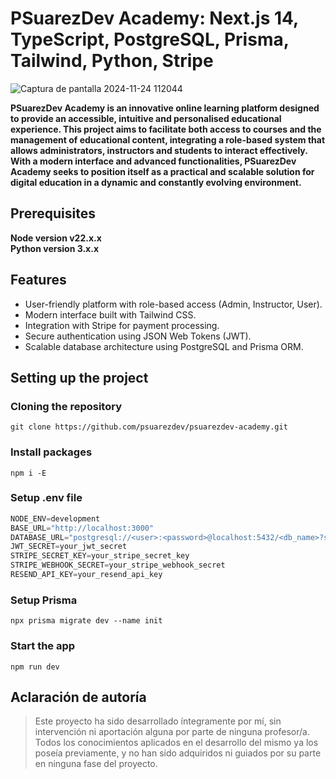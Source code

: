 # PSuarezDev Academy: Next.js 14, TypeScript, PostgreSQL, Prisma, Tailwind, Python, Stripe

![Captura de pantalla 2024-11-24 112044](https://github.com/user-attachments/assets/bfcd3777-9c0e-4b35-8816-8356ced9bcf1)

**PSuarezDev Academy is an innovative online learning platform designed to provide an accessible, intuitive and personalised educational experience. This project aims to facilitate both access to courses and the management of educational content, integrating a role-based system that allows administrators, instructors and students to interact effectively.
With a modern interface and advanced functionalities, PSuarezDev Academy seeks to position itself as a practical and scalable solution for digital education in a dynamic and constantly evolving environment.**

## Prerequisites

**Node version v22.x.x**
<br />
**Python version 3.x.x**

## Features
  * User-friendly platform with role-based access (Admin, Instructor, User).
  * Modern interface built with Tailwind CSS.
  * Integration with Stripe for payment processing.
  * Secure authentication using JSON Web Tokens (JWT).
  * Scalable database architecture using PostgreSQL and Prisma ORM.

## Setting up the project

### Cloning the repository

```shell
git clone https://github.com/psuarezdev/psuarezdev-academy.git
```

### Install packages

```shell
npm i -E
```

### Setup .env file

```js
NODE_ENV=development  
BASE_URL="http://localhost:3000"
DATABASE_URL="postgresql://<user>:<password>@localhost:5432/<db_name>?schema=public"  
JWT_SECRET=your_jwt_secret  
STRIPE_SECRET_KEY=your_stripe_secret_key  
STRIPE_WEBHOOK_SECRET=your_stripe_webhook_secret  
RESEND_API_KEY=your_resend_api_key
```

### Setup Prisma

```shell
npx prisma migrate dev --name init
```

### Start the app

```shell
npm run dev
```

## Aclaración de autoría

> Este proyecto ha sido desarrollado íntegramente por mí, sin intervención ni aportación alguna por parte de ninguna profesor/a. Todos los conocimientos aplicados en el desarrollo del mismo ya los poseía previamente, y no han sido adquiridos ni guiados por su parte en ninguna fase del proyecto.

